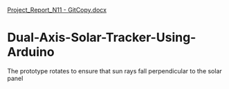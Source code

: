 [Project_Report_N11 - GitCopy.docx](https://github.com/Aneesh-VS/Dual-Axis-Solar-Tracker-Using-Arduino/files/9152046/Project_Report_N11.-.GitCopy.docx)
# Dual-Axis-Solar-Tracker-Using-Arduino
The prototype rotates to ensure that sun rays fall perpendicular to the solar panel 
